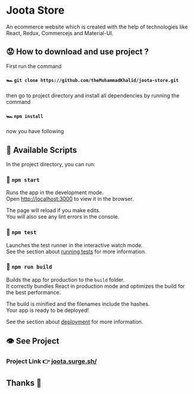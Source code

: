 # Joota Store
An ecommerce website which is created with the help of technologies like React, Redux,  Commercejs and Material-UI.

## :worried: How to download and use project ?

First run the command 

#### :racing_car: `git clone https://github.com/theMuhammadKhalid/joota-store.git`

then go to project directory and install all dependencies by running the command

#### :racing_car: `npm install`

now you have following

## :scroll: Available Scripts

In the project directory, you can run:

### :red_car: `npm start`

Runs the app in the development mode.\
Open [http://localhost:3000](http://localhost:3000) to view it in the browser.

The page will reload if you make edits.\
You will also see any lint errors in the console.

### :test_tube: `npm test`

Launches the test runner in the interactive watch mode.\
See the section about [running tests](https://facebook.github.io/create-react-app/docs/running-tests) for more information.

### :bricks: `npm run build`

Builds the app for production to the `build` folder.\
It correctly bundles React in production mode and optimizes the build for the best performance.

The build is minified and the filenames include the hashes.\
Your app is ready to be deployed!

See the section about [deployment](https://facebook.github.io/create-react-app/docs/deployment) for more information.

## :eye: See Project
### Project Link :point_right: [joota.surge.sh/](http://joota.surge.sh/)

## Thanks :slightly_smiling_face:
